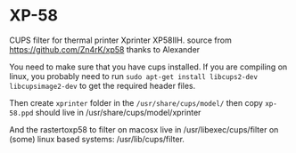 # XP-58
CUPS filter for thermal printer Xprinter XP58IIH.
source from https://github.com/Zn4rK/xp58 thanks to Alexander

You need to make sure that you have cups installed. If you are compiling on linux, you probably need to run ```
sudo apt-get install libcups2-dev libcupsimage2-dev ``` to get the required header files.

Then create ``` xprinter ``` folder in the ``` /usr/share/cups/model/ ```
then copy ``` xp-58.ppd ``` should live in /usr/share/cups/model/xprinter

And the rastertoxp58 to filter
on macosx live in /usr/libexec/cups/filter 
on (some) linux based systems: /usr/lib/cups/filter.
